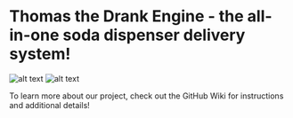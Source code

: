 # Thomas the Drank Engine - the all-in-one soda dispenser delivery system!

![alt text](https://i.imgur.com/tJl9MPY.png)
![alt text](https://i.imgur.com/rHgMQE5.png)

To learn more about our project, check out the GitHub Wiki for instructions and additional details!
